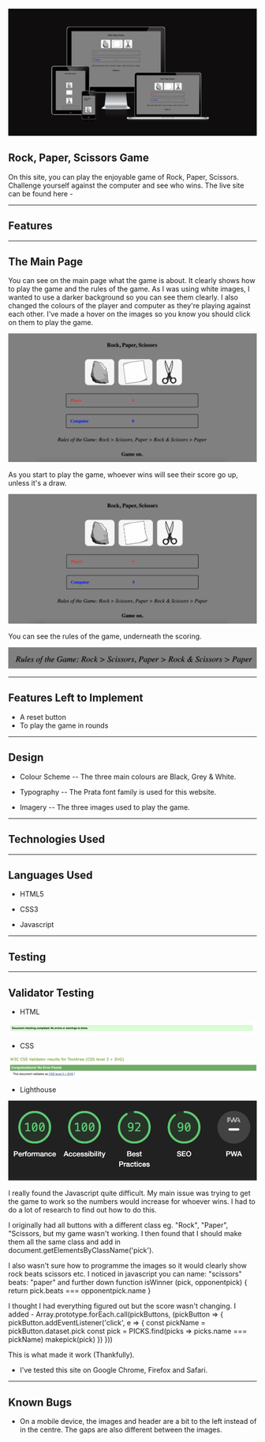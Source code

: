 ![Website Front Cover](assets/images/Screenshot%202022-09-09%20at%2008.55.24.png)

## Rock, Paper, Scissors Game

On this site, you can play the enjoyable game of Rock, Paper, Scissors. Challenge yourself against the computer and see who wins. The live site can be found here -

------

## Features

------

## The Main Page

You can see on the main page what the game is about. It clearly shows how to play the game and the rules of the game. As I was using white images, I wanted to use a darker background so you can see them clearly. I also changed the colours of the player and computer as they're playing against each other. I've made a hover on the images so you know you should click on them to play the game.

![Main Page](assets/images/Screenshot%202022-09-09%20at%2010.07.36.png)

As you start to play the game, whoever wins will see their score go up, unless it's a draw. 

![Scores](assets/images/Screenshot%202022-09-09%20at%2010.12.55.png)

You can see the rules of the game, underneath the scoring. 

![Rules](assets/images/Screenshot%202022-09-09%20at%2010.14.21.png)

------

## Features Left to Implement 

- A reset button
- To play the game in rounds

------

## Design

- Colour Scheme
 -- The three main colours are Black, Grey & White.

 - Typography
  -- The Prata font family is used for this website.

  - Imagery 
   -- The three images used to play the game.

------

## Technologies Used

------

## Languages Used

- HTML5 

- CSS3

- Javascript

------

## Testing

------

## Validator Testing

- HTML

 ![HTML](assets/images/Screenshot%202022-09-09%20at%2010.31.25.png)

 - CSS

 ![CSS](assets/images/Screenshot%202022-09-09%20at%2010.24.22.png)

 - Lighthouse 

 ![Lighthouse](assets/images/Screenshot%202022-09-09%20at%2010.39.39.png)

I really found the Javascript quite difficult. My main issue was trying to get the game to work so the numbers would increase for whoever wins. I had to do a lot of research to find out how to do this. 

I originally had all buttons with a different class eg. "Rock", "Paper", "Scissors, but my game wasn't working. I then found that I should make them all the same class and add in document.getElementsByClassName('pick'). 

I also wasn't sure how to programme the images so it would clearly show rock beats scissors etc. I noticed in javascript you can name: "scissors" beats: "paper" and further down function isWinner (pick, opponentpick) {
    return pick.beats === opponentpick.name
}

I thought I had everything figured out but the score wasn't changing. I added - Array.prototype.forEach.call(pickButtons, (pickButton => {
    pickButton.addEventListener('click', e => {
const pickName = pickButton.dataset.pick 
const pick = PICKS.find(picks => picks.name === pickName)
makepick(pick)
    })
})) 

This is what made it work (Thankfully).

- I've tested this site on Google Chrome, Firefox and Safari.

------

## Known Bugs

- On a mobile device, the images and header are a bit to the left instead of in the centre. The gaps are also different between the images. 